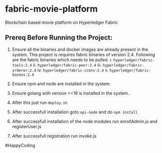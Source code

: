 # fabric-movie-platform
Blockchain based movie platform on Hyperledger Fabric

## Prereq Before Running the Project:

1. Ensure all the binaries and docker images are already present in the system. This project is requires fabric binaries of version 2.4. Following are the fabric binaries which needs to be pulled.
    i. `hyperledger/fabric-tools:2.4`
    ii. `hyperledger/fabric-peer:2.4`
    iii. `hyperledger/fabric-orderer:2.4`
    iv. `hyperledger/fabric-ccenv:2.4`
    v. `hyperledger/fabric-baseos:2.4`
    
2. Ensure npm and node are installed in the system.
3. Ensure golang with version >=19 is installed in the system.
4. After this just run `deploy.sh`
5. After successfull installation goto `api-node` and do `npm install`
6. After successfull installation of the node modules run enrollAdmin.js and registerUser.js
7. After successfull registration run invoke.js


#HappyCoding
